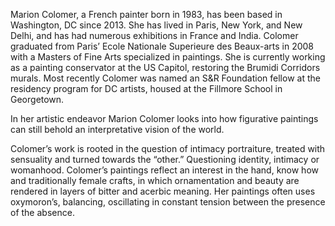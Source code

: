Marion Colomer, a French painter born in 1983, has been based in Washington, DC since 2013. She has lived in Paris, New York, and New Delhi, and has had numerous exhibitions in France and India. Colomer graduated from Paris’ Ecole Nationale Superieure des Beaux-arts in 2008 with a Masters of Fine Arts specialized in paintings. She is currently working as a painting conservator at the US Capitol, restoring the Brumidi Corridors murals. Most recently Colomer was named an S&R Foundation fellow at the residency program for DC artists, housed at the Fillmore School in Georgetown.

In her artistic endeavor Marion Colomer looks into how figurative paintings can still behold an interpretative vision of the world.

Colomer’s work is rooted in the question of intimacy portraiture, treated with sensuality and turned towards the “other.” Questioning identity, intimacy or womanhood. Colomer’s paintings reflect an interest in the hand, know how and traditionally female crafts, in which ornamentation and beauty are rendered in layers of bitter and acerbic meaning. Her paintings often uses oxymoron’s, balancing, oscillating in constant tension between the presence of the absence.